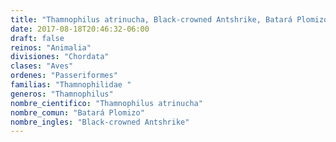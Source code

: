 ```yaml
---
title: "Thamnophilus atrinucha, Black-crowned Antshrike, Batará Plomizo"
date: 2017-08-18T20:46:32-06:00
draft: false
reinos: "Animalia"
divisiones: "Chordata"
clases: "Aves"
ordenes: "Passeriformes"
familias: "Thamnophilidae "
generos: "Thamnophilus"
nombre_cientifico: "Thamnophilus atrinucha"
nombre_comun: "Batará Plomizo"
nombre_ingles: "Black-crowned Antshrike"
---
```

